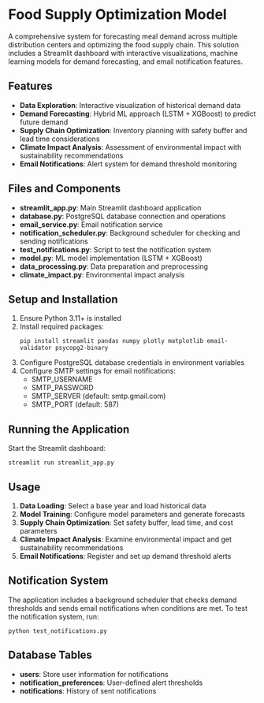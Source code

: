 # Food Supply Optimization Model

A comprehensive system for forecasting meal demand across multiple distribution centers and optimizing the food supply chain. This solution includes a Streamlit dashboard with interactive visualizations, machine learning models for demand forecasting, and email notification features.

## Features

- **Data Exploration**: Interactive visualization of historical demand data
- **Demand Forecasting**: Hybrid ML approach (LSTM + XGBoost) to predict future demand
- **Supply Chain Optimization**: Inventory planning with safety buffer and lead time considerations
- **Climate Impact Analysis**: Assessment of environmental impact with sustainability recommendations
- **Email Notifications**: Alert system for demand threshold monitoring

## Files and Components

- **streamlit_app.py**: Main Streamlit dashboard application
- **database.py**: PostgreSQL database connection and operations
- **email_service.py**: Email notification service
- **notification_scheduler.py**: Background scheduler for checking and sending notifications
- **test_notifications.py**: Script to test the notification system
- **model.py**: ML model implementation (LSTM + XGBoost)
- **data_processing.py**: Data preparation and preprocessing
- **climate_impact.py**: Environmental impact analysis

## Setup and Installation

1. Ensure Python 3.11+ is installed
2. Install required packages:
   ```
   pip install streamlit pandas numpy plotly matplotlib email-validator psycopg2-binary
   ```
3. Configure PostgreSQL database credentials in environment variables
4. Configure SMTP settings for email notifications:
   - SMTP_USERNAME
   - SMTP_PASSWORD
   - SMTP_SERVER (default: smtp.gmail.com)
   - SMTP_PORT (default: 587)

## Running the Application

Start the Streamlit dashboard:
```
streamlit run streamlit_app.py
```

## Usage

1. **Data Loading**: Select a base year and load historical data
2. **Model Training**: Configure model parameters and generate forecasts
3. **Supply Chain Optimization**: Set safety buffer, lead time, and cost parameters
4. **Climate Impact Analysis**: Examine environmental impact and get sustainability recommendations
5. **Email Notifications**: Register and set up demand threshold alerts

## Notification System

The application includes a background scheduler that checks demand thresholds and sends email notifications when conditions are met. To test the notification system, run:
```
python test_notifications.py
```

## Database Tables

- **users**: Store user information for notifications
- **notification_preferences**: User-defined alert thresholds
- **notifications**: History of sent notifications